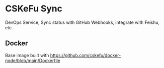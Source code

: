 # CSKeFu Sync

DevOps Service, Sync status with GitHub Webhooks, integrate with Feishu, etc.

## Docker

Base image built with <https://github.com/cskefu/docker-node/blob/main/Dockerfile>
